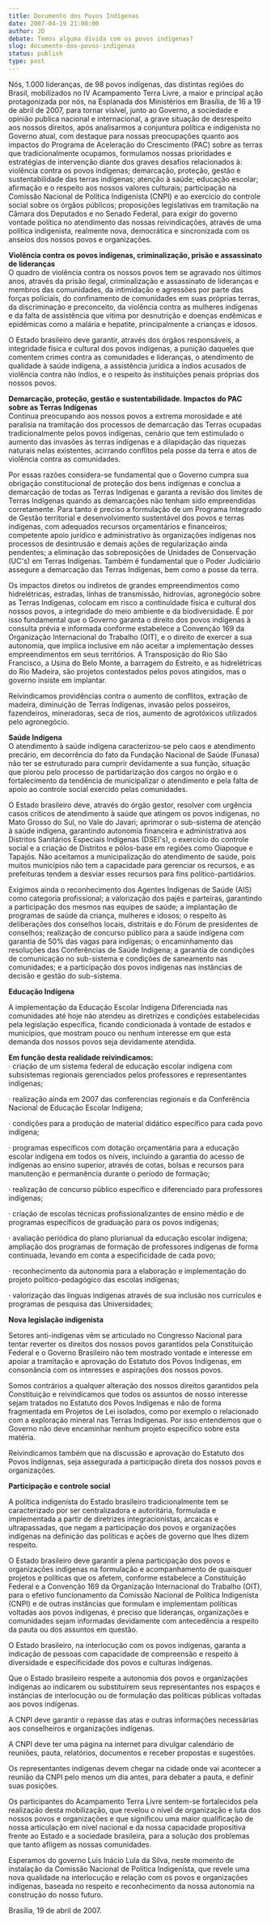 ```yaml
---
title: Documento dos Povos Indígenas
date: 2007-04-19 21:00:00
author: JD
debate: Temos alguma dívida com os povos indígenas?
slug: documento-dos-povos-indigenas
status: publish 
type: post
---
```


  
Nós, 1.000 lideranças, de 98 povos indígenas, das distintas regiões do Brasil, mobilizados no IV Acampamento Terra Livre, a maior e principal ação protagonizada por nós, na Esplanada dos Ministérios em Brasília, de 16 a 19 de abril de 2007, para tornar visível, junto ao Governo, a sociedade e opinião publica nacional e internacional, a grave situação de desrespeito aos nossos direitos, após analisarmos a conjuntura política e indigenista no Governo atual, com destaque para nossas preocupações quanto aos impactos do Programa de Aceleração do Crescimento (PAC) sobre as terras que tradicionalmente ocupamos, formulamos nossas prioridades e estratégias de intervenção diante dos graves desafios relacionados à: violência contra os povos indígenas; demarcação, proteção, gestão e sustentabilidade das terras indígenas; atenção à saúde; educação escolar; afirmação e o respeito aos nossos valores culturais; participação na Comissão Nacional de Política Indigenísta (CNPI) e ao exercício do controle social sobre os órgãos públicos; proposições legislativas em tramitação na Câmara dos Deputados e no Senado Federal, para exigir do governo vontade política no atendimento das nossas reivindicações, através de uma política indigenista, realmente nova, democrática e sincronizada com os anseios dos nossos povos e organizações.   
  
**Violência contra os povos indígenas, criminalização, prisão e assassinato de lideranças**  
O quadro de violência contra os nossos povos tem se agravado nos últimos anos, através da prisão ilegal, criminalização e assassinato de lideranças e membros das comunidades, da intimidação e agressões por parte das forças policiais, do confinamento de comunidades em suas próprias terras, da discriminação e preconceito, da violência contra as mulheres indígenas e da falta de assistência que vitima por desnutrição e doenças endêmicas e epidêmicas como a malária e hepatite, principalmente a crianças e idosos.  
  
O Estado brasileiro deve garantir, através dos órgãos responsáveis, a integridade física e cultural dos povos indígenas, a punição daqueles que comentem crimes contra as comunidades e lideranças, o atendimento de qualidade à saúde indígena, a assistência jurídica a índios acusados de violência contra não índios, e o respeito às instituições penais próprias dos nossos povos.   
  
**Demarcação, proteção, gestão e sustentabilidade. Impactos do PAC sobre as Terras Indígenas**  
Continua preocupando aos nossos povos a extrema morosidade e até paralisia na tramitação dos processos de demarcação das Terras ocupadas tradicionalmente pelos povos indígenas, cenário que tem estimulado o aumento das invasões às terras indígenas e a dilapidação das riquezas naturais nelas existentes, acirrando conflitos pela posse da terra e atos de violência contra as comunidades.  
  
Por essas razões considera-se fundamental que o Governo cumpra sua obrigação constitucional de proteção dos bens indígenas e conclua a demarcação de todas as Terras Indígenas e garanta a revisão dos limites de Terras Indígenas quando as demarcações não tenham sido empreendidas corretamente. Para tanto é preciso a formulação de um Programa Integrado de Gestão territorial e desenvolvimento sustentável dos povos e terras indígenas, com adequados recursos orçamentários e financeiros; competente apoio jurídico e administrativo às organizações indígenas nos processos de desintrusão e demais ações de regularização ainda pendentes; a eliminação das sobreposições de Unidades de Conservação (UC's) em Terras Indígenas. Também é fundamental que o Poder Judiciário assegure a demarcação das Terras Indígenas, bem como a posse da terra.  
  
Os impactos diretos ou indiretos de grandes empreendimentos como hidrelétricas, estradas, linhas de transmissão, hidrovias, agronegócio sobre as Terras Indígenas, colocam em risco a continuidade física e cultural dos nossos povos, a integridade do meio ambiente e da biodiversidade. É por isso fundamental que o Governo garanta o direito dos povos indígenas à consulta prévia e informada conforme estabelece a Convenção 169 da Organização Internacional do Trabalho (OIT), e o direito de exercer a sua autonomia, que implica inclusive em não aceitar a implementação desses empreendimentos em seus territórios. A Transposição do Rio São Francisco, a Usina do Belo Monte, a barragem do Estreito, e as hidrelétricas do Rio Madeira, são projetos contestados pelos povos atingidos, mas o governo insiste em implantar.  
  
Reivindicamos providências contra o aumento de conflitos, extração de madeira, diminuição de Terras Indígenas, invasão pelos posseiros, fazendeiros, mineradoras, seca de rios, aumento de agrotóxicos utilizados pelo agronegócio.  
  
**Saúde Indígena**  
O atendimento à saúde indígena caracterizou-se pelo caos e atendimento precário, em decorrência do fato da Fundação Nacional de Saúde (Funasa) não ter se estruturado para cumprir devidamente a sua função, situação que piorou pelo processo de partidarização dos cargos no órgão e o fortalecimento da tendência de municipalizar o atendimento e pela falta de apoio ao controle social exercido pelas comunidades.  
  
O Estado brasileiro deve, através do órgão gestor, resolver com urgência casos críticos de atendimento à saúde que atingem os povos indígenas, no Mato Grosso do Sul, no Vale do Javari; aprimorar o sub-sistema de atenção à saúde indígena, garantindo autonomia financeira e administrativa aos Distritos Sanitários Especiais Indígenas (DSEI's), o exercício do controle social e a criação de Distritos e pólos-base em regiões como Oiapoque e Tapajós. Não aceitamos a municipalização do atendimento de saúde, pois muitos municípios não tem a capacidade para gerenciar os recursos, e as prefeituras tendem a desviar esses recursos para fins político-partidários.  
  
Exigimos ainda o reconhecimento dos Agentes Indígenas de Saúde (AIS) como categoria profissional; a valorização dos pajés e parteiras, garantindo a participação dos mesmos nas equipes de saúde; a implantação de programas de saúde da criança, mulheres e idosos; o respeito às deliberações dos conselhos locais, distritais e do Fórum de presidentes de conselhos; realização de concurso público para a saúde indígena com garantia de 50% das vagas para indígenas; o encaminhamento das resoluções das Conferências de Saúde Indígena; a garantia de condições de comunicação no sub-sistema e condições de saneamento nas comunidades; e a participação dos povos indígenas nas instâncias de decisão e gestão do sub-sistema.   
  
**Educação Indígena**  
  
A implementação da Educação Escolar Indígena Diferenciada nas comunidades até hoje não atendeu as diretrizes e condições estabelecidas pela legislação específica, ficando condicionada à vontade de estados e municípios, que mostram pouco ou nenhum interesse em que esta demanda dos nossos povos seja devidamente atendida.  
  
**Em função desta realidade reivindicamos:**  
· criação de um sistema federal de educação escolar indígena com subsistemas regionais gerenciados pelos professores e representantes indígenas;   
  
· realização ainda em 2007 das conferencias regionais e da Conferência Nacional de Educação Escolar Indígena;  
  
· condições para a produção de material didático específico para cada povo indígena;   
  
· programas específicos com dotação orçamentária para a educação escolar indígena em todos os níveis, incluindo a garantia do acesso de indígenas ao ensino superior, através de cotas, bolsas e recursos para manutenção e permanência durante o período de formação;   
  
· realização de concurso público específico e diferenciado para professores indígenas;  
  
· criação de escolas técnicas profissionalizantes de ensino médio e de programas específicos de graduação para os povos indígenas;   
  
· avaliação periódica do plano plurianual da educação escolar indígena; ampliação dos programas de formação de professores indígenas de forma continuada, levando em conta a especificidade de cada povo;  
  
· reconhecimento da autonomia para a elaboração e implementação do projeto político-pedagógico das escolas indígenas;  
  
· valorização das línguas indígenas através de sua inclusão nos currículos e programas de pesquisa das Universidades;  
  
**Nova legislação indigenista**  
  
Setores anti-indígenas vêm se articulado no Congresso Nacional para tentar reverter os direitos dos nossos povos garantidos pela Constituição Federal e o Governo Brasileiro não tem mostrado vontade e interesse em apoiar a tramitação e aprovação do Estatuto dos Povos Indígenas, em consonância com os interesses e aspirações dos nossos povos.  
  
Somos contrários a qualquer alteração dos nossos direitos garantidos pela Constituição e reivindicamos que todos os assuntos de nosso interesse sejam tratados no Estatuto dos Povos Indígenas e não de forma fragmentada em Projetos de Lei isolados, como por exemplo o relacionado com a exploração mineral nas Terras Indígenas. Por isso entendemos que o Governo não deve encaminhar nenhum projeto específico sobre esta matéria.   
  
Reivindicamos também que na discussão e aprovação do Estatuto dos Povos Indígenas, seja assegurada a participação direta dos nossos povos e organizações.  
  
**Participação e controle social**  
  
A política indigenísta do Estado brasileiro tradicionalmente tem se caracterizado por ser centralizadora e autoritária, formulada e implementada a partir de diretrizes integracionistas, arcaicas e ultrapassadas, que negam a participação dos povos e organizações indígenas na definição das políticas e ações de governo que lhes dizem respeito.  
  
O Estado brasileiro deve garantir a plena participação dos povos e organizações indígenas na formulação e acompanhamento de quaisquer projetos e políticas que os afetem, conforme estabelece a Constituição Federal e a Convenção 169 da Organização Internacional do Trabalho (OIT), para o efetivo funcionamento da Comissão Nacional de Política Indigenísta (CNPI) e de outras instâncias que formulam e implementam políticas voltadas aos povos indígenas, é preciso que lideranças, organizações e comunidades sejam informadas devidamente com antecedência a respeito da pauta ou dos assuntos em questão.  
  
O Estado brasileiro, na interlocução com os povos indígenas, garanta a indicação de pessoas com capacidade de compreensão e respeito à diversidade e especificidade dos povos e culturas indígenas.  
  
Que o Estado brasileiro respeite a autonomia dos povos e organizações indígenas ao indicarem ou substituírem seus representantes nos espaços e instâncias de interlocução ou de formulação das políticas públicas voltadas aos povos indígenas.  
  
A CNPI deve garantir o repasse das atas e outras informações necessárias aos conselheiros e organizações indígenas.  
  
A CNPI deve ter uma página na internet para divulgar calendário de reuniões, pauta, relatórios, documentos e receber propostas e sugestões.  
  
Os representantes indígenas devem chegar na cidade onde vai acontecer a reunião da CNPI pelo menos um dia antes, para debater a pauta, e definir suas posições.  
  
Os participantes do Acampamento Terra Livre sentem-se fortalecidos pela realização desta mobilização, que revelou o nível de organização e luta dos nossos povos e organizações e que significou uma maior qualificação de nossa articulação em nível nacional e da nossa capacidade propositiva frente ao Estado e a sociedade brasileira, para a solução dos problemas que tanto afligem as nossas comunidades.  
  
Esperamos do governo Luis Inácio Lula da Silva, neste momento de instalação da Comissão Nacional de Política Indigenísta, que revele uma nova qualidade na interlocução e relação com os povos e organizações indígenas, baseada no respeito e reconhecimento da nossa autonomia na construção do nosso futuro.  
  
Brasília, 19 de abril de 2007.


